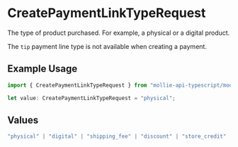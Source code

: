 # CreatePaymentLinkTypeRequest

The type of product purchased. For example, a physical or a digital product.

The `tip` payment line type is not available when creating a payment.

## Example Usage

```typescript
import { CreatePaymentLinkTypeRequest } from "mollie-api-typescript/models/operations";

let value: CreatePaymentLinkTypeRequest = "physical";
```

## Values

```typescript
"physical" | "digital" | "shipping_fee" | "discount" | "store_credit" | "gift_card" | "surcharge" | "tip"
```